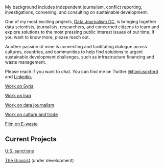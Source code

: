 My background includes independent journalism, conflict reporting, investigations, convening, and consulting on sustainable development.

One of my most exciting projects, [Data Journalism DC](https://www.meetup.com/data-journalism/), is bringing together data scientists, journalists, researchers, and concerned citizens to learn and explore solutions to the most pressing public interest issues of our time. If you want to know more, please reach out.

Another passion of mine is connecting and facilitating dialogue across cultures, countries, and communities to help find solutions to urgent sustainable development challenges, such as infrastructure financing and waste management.

Please reach if you want to chat. You can find me on Twitter [@flaviusoxford](https://twitter.com/flaviusoxford) and [Linkedin.](https://www.linkedin.com/in/flaviusoxford/)

[Work on Syria](./work_on_Syria)

[Work on Iraq](./work_on_Iraq)

[Work on data journalism](./work_on_data_journalism)

[Work on culture and trade](./work_on_culture_and_trade)

[Film on E-waste](https://filmfreeway.com/463410)

## Current Projects

[U.S. sanctions](./project_US_sanctions)

[The Glossist](./project_the_Glossist) (under development)
